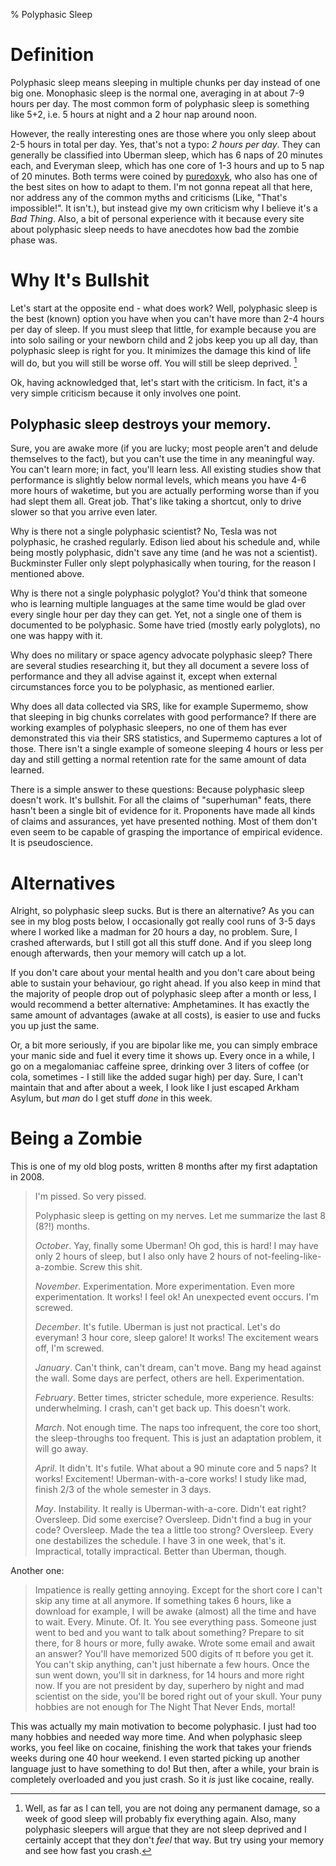 % Polyphasic Sleep

Definition
==========

Polyphasic sleep means sleeping in multiple chunks per day instead of one big
one. Monophasic sleep is the normal one, averaging in at about 7-9 hours per
day. The most common form of polyphasic sleep is something like 5+2, i.e. 5
hours at night and a 2 hour nap around noon.

However, the really interesting ones are those where you only sleep about 2-5
hours in total per day. Yes, that's not a typo: *2 hours per day*. They can
generally be classified into Uberman sleep, which has 6 naps of 20 minutes each,
and Everyman sleep, which has one core of 1-3 hours and up to 5 nap of 20
minutes. Both terms were coined by [puredoxyk], who also has one of the best
sites on how to adapt to them. I'm not gonna repeat all that here, nor address
any of the common myths and criticisms (Like, "That's impossible!". It isn't.),
but instead give my own criticism why I believe it's a *Bad Thing*. Also, a bit
of personal experience with it because every site about polyphasic sleep needs
to have anecdotes how bad the zombie phase was.

Why It's Bullshit
=================

Let's start at the opposite end - what does work? Well, polyphasic sleep is the
best (known) option you have when you can't have more than 2-4 hours per day of
sleep. If you must sleep that little, for example because you are into solo
sailing or your newborn child and 2 jobs keep you up all day, than polyphasic
sleep is right for you. It minimizes the damage this kind of life will do, but
you will still be worse off. You will still be sleep deprived. [^deprived]

[^deprived]: Well, as far as I can tell, you are not doing any permanent damage,
so a week of good sleep will probably fix everything again. Also, many
polyphasic sleepers will argue that they are not sleep deprived and I certainly
accept that they don't _feel_ that way. But try using your memory and see how fast
you crash.

Ok, having acknowledged that, let's start with the criticism. In fact, it's a
very simple criticism because it only involves one point.

Polyphasic sleep destroys your memory.
--------------------------------------

Sure, you are awake more (if you are lucky; most people aren't and delude
themselves to the fact), but you can't use the time in any meaningful way. You
can't learn more; in fact, you'll learn less. All existing studies show that
performance is slightly below normal levels, which means you have 4-6 more hours
of waketime, but you are actually performing worse than if you had slept them
all. Great job. That's like taking a shortcut, only to drive slower so that you
arrive even later.

Why is there not a single polyphasic scientist? No, Tesla was not polyphasic, he
crashed regularly. Edison lied about his schedule and, while being mostly
polyphasic, didn't save any time (and he was not a scientist). Buckminster
Fuller only slept polyphasically when touring, for the reason I mentioned above.

Why is there not a single polyphasic polyglot? You'd think that someone who is
learning multiple languages at the same time would be glad over every single
hour per day they can get. Yet, not a single one of them is documented to be
polyphasic. Some have tried (mostly early polyglots), no one was happy with it.

Why does no military or space agency advocate polyphasic sleep? There are
several studies researching it, but they all document a severe loss of
performance and they all advise against it, except when external circumstances
force you to be polyphasic, as mentioned earlier.

Why does all data collected via SRS, like for example Supermemo, show that
sleeping in big chunks correlates with good performance? If there are working
examples of polyphasic sleepers, no one of them has ever demonstrated this via
their SRS statistics, and Supermemo captures a lot of those. There isn't a
single example of someone sleeping 4 hours or less per day and still getting a
normal retention rate for the same amount of data learned.

There is a simple answer to these questions: Because polyphasic sleep doesn't
work. It's bullshit. For all the claims of "superhuman" feats, there hasn't been
a single bit of evidence for it. Proponents have made all kinds of claims and
assurances, yet have presented nothing. Most of them don't even seem to be
capable of grasping the importance of empirical evidence. It is pseudoscience.

Alternatives
============

Alright, so polyphasic sleep sucks. But is there an alternative? As you can see
in my blog posts below, I occasionally got really cool runs of 3-5 days where I
worked like a madman for 20 hours a day, no problem. Sure, I crashed afterwards,
but I still got all this stuff done. And if you sleep long enough afterwards,
then your memory will catch up a lot.

If you don't care about your mental health and you don't care about being able
to sustain your behaviour, go right ahead. If you also keep in mind that the
majority of people drop out of polyphasic sleep after a month or less, I would
recommend a better alternative: Amphetamines. It has exactly the same amount of
advantages (awake at all costs), is easier to use and fucks you up just the
same.

Or, a bit more seriously, if you are bipolar like me, you can simply embrace
your manic side and fuel it every time it shows up. Every once in a while, I
go on a megalomaniac caffeine spree, drinking over 3 liters of coffee (or cola,
sometimes - I still like the added sugar high) per day. Sure, I can't maintain
that and after about a week, I look like I just escaped Arkham Asylum, but _man_
do I get stuff _done_ in this week.

Being a Zombie
==============

This is one of my old blog posts, written 8 months after my first adaptation in
2008.
    
> I'm pissed. So very pissed.
>
> Polyphasic sleep is getting on my nerves. Let me summarize the last 8
> (8?!) months.
>
> _October_. Yay, finally some Uberman! Oh god, this is hard! I may have only
> 2 hours of sleep, but I also only have 2 hours of
> not-feeling-like-a-zombie. Screw this shit.
>
> _November_. Experimentation. More experimentation. Even more
> experimentation. It works! I feel ok! An unexpected event occurs. I'm
> screwed.
>
> _December_. It's futile. Uberman is just not practical. Let's do everyman! 3
> hour core, sleep galore! It works! The excitement wears off, I'm screwed.
>
> _January_. Can't think, can't dream, can't move. Bang my head against the
> wall. Some days are perfect, others are hell. Experimentation.
>
> _February_. Better times, stricter schedule, more experience. Results:
> underwhelming. I crash, can't get back up. This doesn't work.
>
> _March_. Not enough time. The naps too infrequent, the core too short, the
> sleep-throughs too frequent. This is just an adaptation problem, it will
> go away.
>
> _April_. It didn't. It's futile. What about a 90 minute core and 5 naps? It
> works! Excitement! Uberman-with-a-core works! I study like mad, finish 2/3
> of the whole semester in 3 days.
>
> _May_. Instability. It really is Uberman-with-a-core. Didn't eat right?
> Oversleep. Did some exercise? Oversleep. Didn't find a bug in your code?
> Oversleep. Made the tea a little too strong? Oversleep. Every one
> destabilizes the schedule. I have 3 in one week, that's it. Impractical,
> totally impractical. Better than Uberman, though.

Another one:

> Impatience is really getting annoying. Except for the short core I can't skip
> any time at all anymore. If something takes 6 hours, like a download for
> example, I will be awake (almost) all the time and have to wait.  Every.
> Minute. Of. It. You see everything pass. Someone just went to bed and you want
> to talk about something? Prepare to sit there, for 8 hours or more, fully
> awake. Wrote some email and await an answer? You'll have memorized 500 digits
> of π before you get it. You can't skip anything, can't just hibernate a few
> hours. Once the sun went down, you'll sit in darkness, for 14 hours and more
> right now. If you are not president by day, superhero by night and mad
> scientist on the side, you'll be bored right out of your skull. Your puny
> hobbies are not enough for The Night That Never Ends, mortal!

This was actually my main motivation to become polyphasic. I just had too many
hobbies and needed way more time. And when polyphasic sleep works, you feel like
on cocaine, finishing the work that takes your friends weeks during one 40 hour
weekend. I even started picking up another language just to have something to
do! But then, after a while, your brain is completely overloaded and you just
crash. So it _is_ just like cocaine, really.

[puredoxyk]: http://www.puredoxyk.com
